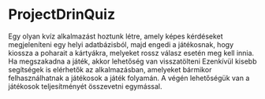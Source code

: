 # ProjectDrinQuiz

Egy olyan kvíz alkalmazást hoztunk létre, amely képes kérdéseket megjeleníteni egy helyi adatbázisból, majd engedi a játékosnak, hogy kiossza a poharait a kártyákra, melyeket rossz válasz esetén meg kell innia. Ha megszakadna a játék, akkor lehetőség van visszatölteni 
Ezenkívül kisebb segítségek is elérhetők az alkalmazásban, amelyeket bármikor felhasználhatnak a játékosok a játék folyamán. A végén lehetőségük van a játékosok teljesítményét összevetni egymással. 


